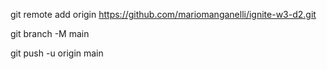git remote add origin https://github.com/mariomanganelli/ignite-w3-d2.git

git branch -M main

git push -u origin main